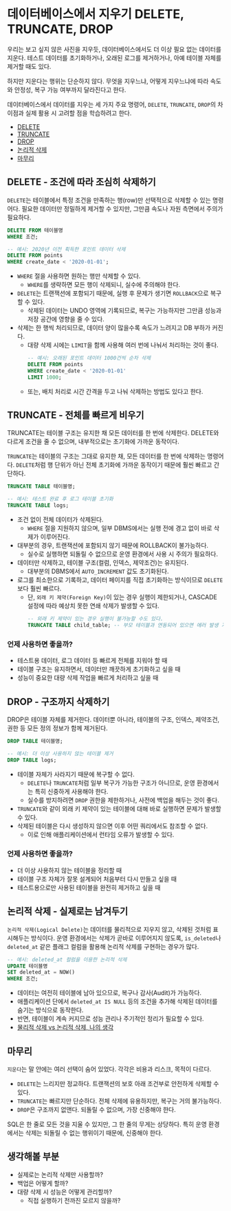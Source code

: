 # 데이터베이스에서 지우기 DELETE, TRUNCATE, DROP

우리는 보고 싶지 않은 사진을 지우듯, 데이터베이스에서도 더 이상 필요 없는 데이터를 지운다.
테스트 데이터를 초기화하거나, 오래된 로그를 제거하거나, 아예 테이블 자체를 제거할 때도 있다.

하지만 지운다는 행위는 단순하지 않다.
무엇을 지우느냐, 어떻게 지우느냐에 따라 속도와 안정성, 복구 가능 여부까지 달라진다고 한다.

데이터베이스에서 데이터를 지우는 세 가지 주요 명령어, `DELETE`, `TRUNCATE`, `DROP`의 차이점과 실제 활용 시 고려할 점을 학습하려고 한다.

- [DELETE](#delete---조건에-따라-조심히-삭제하기)
- [TRUNCATE](#truncate---전체를-빠르게-비우기)
- [DROP](#drop---구조까지-삭제하기)
- [논리적 삭제](#논리적-삭제---실제로는-남겨두기)
- [마무리](#마무리)

## DELETE - 조건에 따라 조심히 삭제하기

`DELETE`는 테이블에서 특정 조건을 만족하는 행(row)만 선택적으로 삭제할 수 있는 명령어다.
필요한 데이터만 정밀하게 제거할 수 있지만, 그만큼 속도나 자원 측면에서 주의가 필요하다.

```sql
DELETE FROM 테이블명
WHERE 조건;

-- 예시: 2020년 이전 획득한 포인트 데이터 삭제
DELETE FROM points
WHERE create_date < '2020-01-01';
```

- `WHERE` 절을 사용하면 원하는 행만 삭제할 수 있다.
  - `WHERE`를 생략하면 모든 행이 삭제되니, 실수에 주의해야 한다.
- `DELETE`는 트랜잭션에 포함되기 때문에, 실행 후 문제가 생기면 `ROLLBACK`으로 복구할 수 있다.
  - 삭제된 데이터는 UNDO 영역에 기록되므로, 복구는 가능하지만 그만큼 성능과 저장 공간에 영향을 줄 수 있다.
- 삭제는 한 행씩 처리되므로, 데이터 양이 많을수록 속도가 느려지고 DB 부하가 커진다.
  - 대량 삭제 시에는 `LIMIT`을 함께 사용해 여러 번에 나눠서 처리하는 것이 좋다.
    ```sql
    -- 예시: 오래된 포인트 데이터 1000건씩 순차 삭제
    DELETE FROM points
    WHERE create_date < '2020-01-01'
    LIMIT 1000;
    ```
  - 또는, 배치 처리로 시간 간격을 두고 나눠 삭제하는 방법도 있다고 한다.

## TRUNCATE - 전체를 빠르게 비우기

TRUNCATE는 테이블 구조는 유지한 채 모든 데이터를 한 번에 삭제한다.
DELETE와 다르게 조건을 줄 수 없으며, 내부적으로는 초기화에 가까운 동작이다.

`TRUNCATE`는 테이블의 구조는 그대로 유지한 채, 모든 데이터를 한 번에 삭제하는 명령어다.
`DELETE`처럼 행 단위가 아닌 전체 초기화에 가까운 동작이기 때문에 훨씬 빠르고 간단하다.

```sql
TRUNCATE TABLE 테이블명;

-- 예시: 테스트 완료 후 로그 테이블 초기화
TRUNCATE TABLE logs;
```

- 조건 없이 전체 데이터가 삭제된다.
  - `WHERE` 절을 지원하지 않으며, 일부 DBMS에서는 실행 전에 경고 없이 바로 삭제가 이루어진다.
- 대부분의 경우, 트랜잭션에 포함되지 않기 때문에 ROLLBACK이 불가능하다.
  - 실수로 실행하면 되돌릴 수 없으므로 운영 환경에서 사용 시 주의가 필요하다.
- 데이터만 삭제하고, 테이블 구조(컬럼, 인덱스, 제약조건)는 유지된다.
  - 대부분의 DBMS에서 `AUTO_INCREMENT` 값도 초기화된다.
- 로그를 최소한으로 기록하고, 데이터 페이지를 직접 초기화하는 방식이므로 `DELETE`보다 훨씬 빠르다.
  - 단, `외래 키 제약(Foreign Key)`이 있는 경우 실행이 제한되거나, CASCADE 설정에 따라 예상치 못한 연쇄 삭제가 발생할 수 있다.
    ```sql
    -- 외래 키 제약이 있는 경우 실행이 불가능할 수도 있다.
    TRUNCATE TABLE child_table; -- 부모 테이블과 연동되어 있으면 에러 발생 가능
    ```

### 언제 사용하면 좋을까?

- 테스트용 데이터, 로그 데이터 등 빠르게 전체를 지워야 할 때
- 테이블 구조는 유지하면서, 데이터만 깨끗하게 초기화하고 싶을 때
- 성능이 중요한 대량 삭제 작업을 빠르게 처리하고 싶을 때

## DROP - 구조까지 삭제하기

DROP은 테이블 자체를 제거한다.
데이터뿐 아니라, 테이블의 구조, 인덱스, 제약조건, 권한 등 모든 정의 정보가 함께 제거된다.

```sql
DROP TABLE 테이블명;

-- 예시: 더 이상 사용하지 않는 테이블 제거
DROP TABLE logs;
```

- 테이블 자체가 사라지기 때문에 복구할 수 없다.
  - `DELETE`나 `TRUNCATE`처럼 일부 복구가 가능한 구조가 아니므로, 운영 환경에서는 특히 신중하게 사용해야 한다.
  - 실수를 방지하려면 `DROP` 권한을 제한하거나, 사전에 백업을 해두는 것이 좋다.
- `TRUNCATE`와 같이 외래 키 제약이 있는 테이블에 대해 바로 실행하면 문제가 발생할 수 있다.
- 삭제된 테이블은 다시 생성하지 않으면 이후 어떤 쿼리에서도 참조할 수 없다.
  - 이로 인해 애플리케이션에서 런타임 오류가 발생할 수 있다.

### 언제 사용하면 좋을까?

- 더 이상 사용하지 않는 테이블을 정리할 때
- 테이블 구조 자체가 잘못 설계되어 처음부터 다시 만들고 싶을 때
- 테스트용으로만 사용된 테이블을 완전히 제거하고 싶을 때

## 논리적 삭제 - 실제로는 남겨두기

`논리적 삭제(Logical Delete)`는 데이터를 물리적으로 지우지 않고, 삭제된 것처럼 표시해두는 방식이다.
운영 환경에서는 삭제가 곧바로 이루어지지 않도록, `is_deleted`나 `deleted_at` 같은 플래그 컬럼을 활용해 논리적 삭제를 구현하는 경우가 많다.

```sql
-- 예시: deleted_at 컬럼을 이용한 논리적 삭제
UPDATE 테이블명
SET deleted_at = NOW()
WHERE 조건;
```

- 데이터는 여전히 테이블에 남아 있으므로, 복구나 감사(Audit)가 가능하다.
- 애플리케이션 단에서 `deleted_at IS NULL` 등의 조건을 추가해 삭제된 데이터를 숨기는 방식으로 동작한다.
- 반면, 테이블이 계속 커지므로 성능 관리나 주기적인 정리가 필요할 수 있다.
- [물리적 삭제 vs 논리적 삭제, 나의 생각](https://velog.io/@hyeok_1212/%EC%9E%90%EC%9B%90-%EC%82%AD%EC%A0%9C-%EC%9A%94%EC%B2%AD%EC%97%90-%EB%8C%80%ED%95%9C-%EC%9D%91%EB%8B%B5#%EB%AC%BC%EB%A6%AC%EC%A0%81-%EC%82%AD%EC%A0%9C-vs-%EB%85%BC%EB%A6%AC%EC%A0%81-%EC%82%AD%EC%A0%9C)

## 마무리

`지운다`는 말 안에는 여러 선택이 숨어 있었다.
각각은 비용과 리스크, 목적이 다르다.

- `DELETE`는 느리지만 정교하다. 트랜잭션의 보호 아래 조건부로 안전하게 삭제할 수 있다.
- `TRUNCATE`는 빠르지만 단순하다. 전체 삭제에 유용하지만, 복구는 거의 불가능하다.
- `DROP`은 구조까지 없앤다. 되돌릴 수 없으며, 가장 신중해야 한다.

SQL은 한 줄로 모든 것을 지울 수 있지만, 그 한 줄의 무게는 상당하다. 특히 운영 환경에서는 삭제는 되돌릴 수 없는 행위이기 때문에, 신중해야 한다.

## 생각해볼 부분

- 실제로는 논리적 삭제만 사용할까?
- 백업은 어떻게 할까?
- 대량 삭제 시 성능은 어떻게 관리할까?
  - 직접 실행하기 전까진 모르지 않을까?
